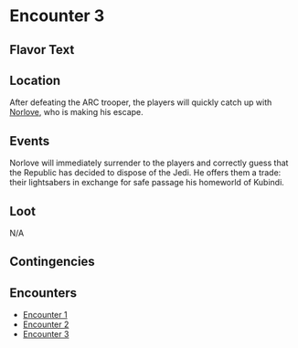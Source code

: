 # Encounter 3
## Flavor Text


## Location
After defeating the ARC trooper, the players will quickly catch up with 
[Norlove](https://github.com/efortner/force-and-destiny-1/blob/main/game/characters/hao_norlove.md), who is making his
escape.

## Events
Norlove will immediately surrender to the players and correctly guess that the Republic has decided to dispose of the
Jedi. He offers them a trade: their lightsabers in exchange for safe passage his homeworld of Kubindi.

## Loot
N/A

## Contingencies

## Encounters
* [Encounter 1](https://github.com/efortner/force-and-destiny-1/blob/main/game/chapters/prologue/private/encounter_1.md)
* [Encounter 2](https://github.com/efortner/force-and-destiny-1/blob/main/game/chapters/prologue/private/encounter_2.md)
* [Encounter 3](https://github.com/efortner/force-and-destiny-1/blob/main/game/chapters/prologue/private/encounter_3.md)
